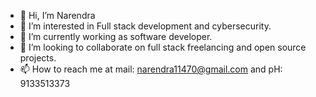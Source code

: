 - 👋 Hi, I’m Narendra 
- 👀 I’m interested in Full stack development and cybersecurity.
- 🌱 I’m currently working as software developer.
- 💞️ I’m looking to collaborate on full stack freelancing and open source projects.
- 📫 How to reach me at mail: narendra11470@gmail.com and 
pH: 9133513373

<!---
narendra101/narendra101 is a ✨ special ✨ repository because its `README.md` (this file) appears on your GitHub profile.
You can click the Preview link to take a look at your changes.
--->
